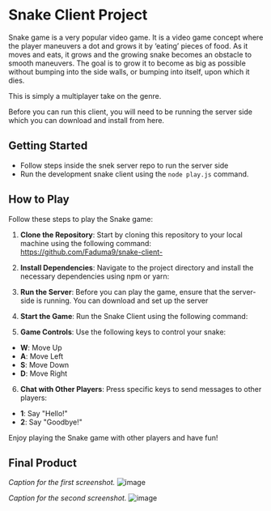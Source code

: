 # Snake Client Project

Snake game is a very popular video game. It is a video game concept where the player maneuvers a dot and grows it by ‘eating’ pieces of food. As it moves and eats, it grows and the growing snake becomes an obstacle to smooth maneuvers. The goal is to grow it to become as big as possible without bumping into the side walls, or bumping into itself, upon which it dies.

This is simply a multiplayer take on the genre.

Before you can run this client, you will need to be running the server side which you can download and install from here. 


## Getting Started

- Follow steps inside the snek server repo to run the server side
- Run the development snake client using the `node play.js` command.

## How to Play

Follow these steps to play the Snake game:

1. **Clone the Repository**: Start by cloning this repository to your local machine using the following command:
https://github.com/Faduma9/snake-client-


2. **Install Dependencies**: Navigate to the project directory and install the necessary dependencies using npm or yarn:


3. **Run the Server**: Before you can play the game, ensure that the server-side is running. You can download and set up the server 

4. **Start the Game**: Run the Snake Client using the following command:


5. **Game Controls**: Use the following keys to control your snake:
- **W**: Move Up
- **A**: Move Left
- **S**: Move Down
- **D**: Move Right

6. **Chat with Other Players**: Press specific keys to send messages to other players:
- **1**: Say "Hello!"
- **2**: Say "Goodbye!"

Enjoy playing the Snake game with other players and have fun!

## Final Product
*Caption for the first screenshot.*
![image](https://github.com/Faduma9/snake-client-/assets/97137981/046a3ac2-1e6e-477d-afd8-14b39fb5b6f4)


*Caption for the second screenshot.*
![image](https://github.com/Faduma9/snake-client-/assets/97137981/a9366957-7b15-433c-92c4-cc4a737fe129)

